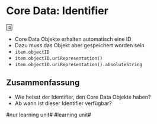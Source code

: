 # Core Data: Identifier
🆔

- Core Data Objekte erhalten automatisch eine ID
- Dazu muss das Objekt aber gespeichert worden sein
- `item.objectID`  
- `item.objectID.uriRepresentation()`  
- `item.objectID.uriRepresentation().absoluteString` 

## Zusammenfassung

- Wie heisst der Identifier, den Core Data Objekte haben?
- Ab wann ist dieser Identifier verfügbar?



#nur learning unit# #learning unit#
